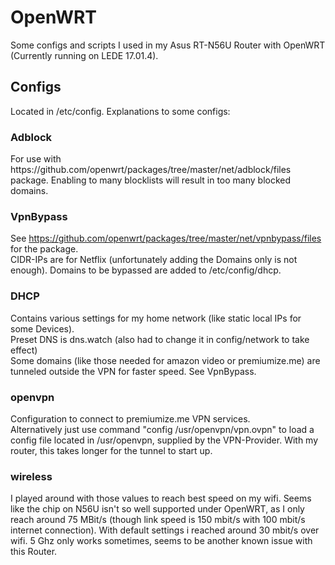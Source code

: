 # OpenWRT
Some configs and scripts I used in my Asus RT-N56U Router with OpenWRT (Currently running on LEDE 17.01.4).

<h2><strong>Configs</strong></h2>
Located in /etc/config. Explanations to some configs:

<h3>Adblock</h3>
For use with https://github.com/openwrt/packages/tree/master/net/adblock/files package. Enabling to many blocklists will result in too many blocked domains.

<h3>VpnBypass</h3>
<p>See&nbsp;<a href="https://github.com/openwrt/packages/tree/master/net/vpnbypass/files">https://github.com/openwrt/packages/tree/master/net/vpnbypass/files</a>&nbsp;for the package.<br />
CIDR-IPs are for Netflix (unfortunately adding the Domains only is not enough). Domains to be bypassed are added to /etc/config/dhcp.</p>

<h3>DHCP</h3>
<p> Contains various settings for my home network (like static local IPs for some Devices). <br/>
Preset DNS is dns.watch (also had to change it in config/network to take effect)<br />
Some domains (like those needed for amazon video or premiumize.me) are tunneled outside the VPN for faster speed. See VpnBypass. <br/>

<h3>openvpn</h3>
Configuration to connect to premiumize.me VPN services. <br/>
Alternatively just use command "config /usr/openvpn/vpn.ovpn" to load a config file located in /usr/openvpn, supplied by the VPN-Provider. With my router, this takes longer for the tunnel to start up.

<h3>wireless</h3>
I played around with those values to reach best speed on my wifi. Seems like the chip on N56U isn't so well supported under OpenWRT, as I only reach around 75 MBit/s (though link speed is 150 mbit/s with 100 mbit/s internet connection). With default settings i reached around 30 mbit/s over wifi.
5 Ghz only works sometimes, seems to be another known issue with this Router.
